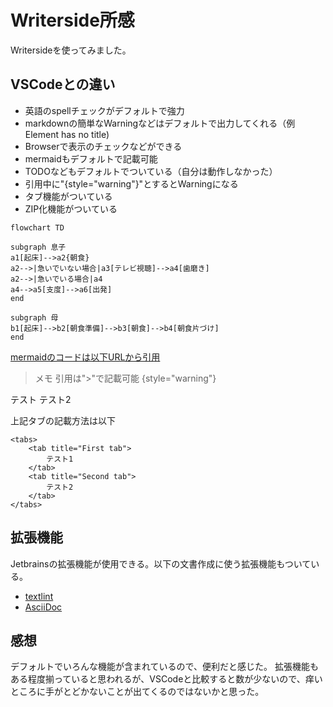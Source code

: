 # Writerside所感

Writersideを使ってみました。

## VSCodeとの違い

- 英語のspellチェックがデフォルトで強力
- markdownの簡単なWarningなどはデフォルトで出力してくれる（例 Element has no title)
- Browserで表示のチェックなどができる
- mermaidもデフォルトで記載可能
- TODOなどもデフォルトでついている（自分は動作しなかった）
- 引用中に"{style="warning"}"とするとWarningになる
- タブ機能がついている
- ZIP化機能がついている

```mermaid
flowchart TD

subgraph 息子
a1[起床]-->a2{朝食}
a2-->|急いでいない場合|a3[テレビ視聴]-->a4[歯磨き]
a2-->|急いでいる場合|a4
a4-->a5[支度]-->a6[出発]
end

subgraph 母
b1[起床]-->b2[朝食準備]-->b3[朝食]-->b4[朝食片づけ]
end
```

[mermaidのコードは以下URLから引用](https://zenn.dev/kento_mm_ninw/articles/8b10afdbef306a)

> メモ
> 引用は">"で記載可能 {style="warning"}


<tabs>
    <tab title="First tab">
        テスト
    </tab>
    <tab title="Second tab">
        テスト2
    </tab>
</tabs>

上記タブの記載方法は以下
~~~
<tabs>
    <tab title="First tab">
        テスト1
    </tab>
    <tab title="Second tab">
        テスト2
    </tab>
</tabs>
~~~

## 拡張機能

Jetbrainsの拡張機能が使用できる。以下の文書作成に使う拡張機能もついている。

- [textlint](https://plugins.jetbrains.com/plugin/22806-textlint)
- [AsciiDoc](https://plugins.jetbrains.com/plugin/7391-asciidoc)

## 感想

デフォルトでいろんな機能が含まれているので、便利だと感じた。
拡張機能もある程度揃っていると思われるが、VSCodeと比較すると数が少ないので、痒いところに手がとどかないことが出てくるのではないかと思った。
